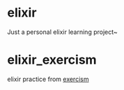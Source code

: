 # elixir
Just a personal elixir learning project~

# elixir_exercism
elixir practice from [exercism](http://exercism.io/)
